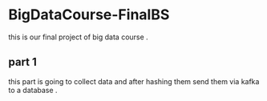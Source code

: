 # BigDataCourse-FinalBS
this is our final project of big data course .


## part 1
this part is going to collect data and after hashing them send them via kafka to a database .
